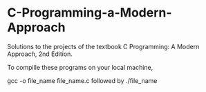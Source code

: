 # C-Programming-a-Modern-Approach
Solutions to the projects of the textbook C Programming: A Modern Approach, 2nd Edition. 

To compille these programs on your local machine, 

gcc -o file_name file_name.c followed by ./file_name
